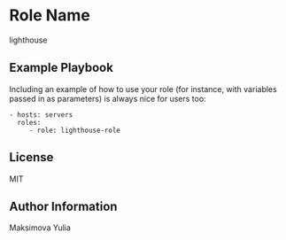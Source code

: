 Role Name
=========

lighthouse

Example Playbook
----------------

Including an example of how to use your role (for instance, with variables passed in as parameters) is always nice for users too:

    - hosts: servers
      roles:
         - role: lighthouse-role

License
-------

MIT

Author Information
------------------

Maksimova Yulia

